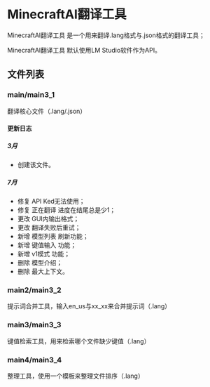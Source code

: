 # MinecraftAl翻译工具

MinecraftAl翻译工具 是一个用来翻译.lang格式与.json格式的翻译工具；

MinecraftAl翻译工具 默认使用LM Studio软件作为API。

## 文件列表

### main/main3_1

翻译核心文件（.lang/.json）

#### 更新日志

##### 3月

- 创建该文件。

##### 7月

- 修复 API Ked无法使用；
- 修复 正在翻译 进度在结尾总是少1；
- 更改 GUI内输出格式；
- 更改 翻译失败后重试；
- 新增 模型列表 刷新功能；
- 新增 键值输入 功能；
- 新增 v1模式 功能；
- 删除 模型介绍；
- 删除 最大上下文。

### main2/main3_2

提示词合并工具，输入en_us与xx_xx来合并提示词（.lang）

### main3/main3_3

键值检索工具，用来检索哪个文件缺少键值（.lang）

### main4/main3_4

整理工具，使用一个模板来整理文件排序（.lang）
